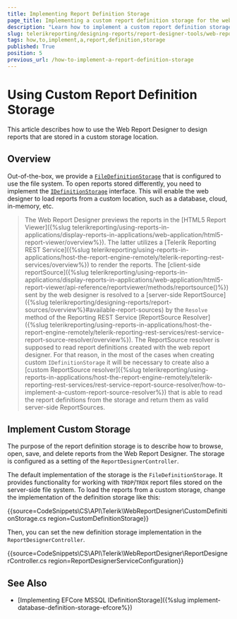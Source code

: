 ```yaml
---
title: Implementing Report Definition Storage
page_title: Implementing a custom report definition storage for the web report designer
description: "Learn how to implement a custom report definition storage for the Telerik Web Report Designer though the IDefinitionStorage interface."
slug: telerikreporting/designing-reports/report-designer-tools/web-report-designer/how-to-implement-a-report-definition-storage
tags: how,to,implement,a,report,definition,storage
published: True
position: 5
previous_url: /how-to-implement-a-report-definition-storage
---
```


# Using Custom Report Definition Storage

This article describes how to use the Web Report Designer to design reports that are stored in a custom storage location.

## Overview

Out-of-the-box, we provide a [`FileDefinitionStorage`](/api/telerik.webreportdesigner.services.filedefinitionstorage) that is configured to use the file system. To open reports stored differently, you need to implement the [`IDefinitionStorage`](/api/Telerik.WebReportDesigner.Services.IDefinitionStorage) interface. This will enable the web designer to load reports from a custom location, such as a database, cloud, in-memory, etc.

> The Web Report Designer previews the reports in the [HTML5 Report Viewer]({%slug telerikreporting/using-reports-in-applications/display-reports-in-applications/web-application/html5-report-viewer/overview%}). The latter utilizes a [Telerik Reporting REST Service]({%slug telerikreporting/using-reports-in-applications/host-the-report-engine-remotely/telerik-reporting-rest-services/overview%}) to render the reports. The [client-side reportSource]({%slug telerikreporting/using-reports-in-applications/display-reports-in-applications/web-application/html5-report-viewer/api-reference/reportviewer/methods/reportsource()%}) sent by the web designer is resolved to a [server-side ReportSource]({%slug telerikreporting/designing-reports/report-sources/overview%}#available-report-sources) by the `Resolve` method of the Reporting REST Service [ReportSource Resolver]({%slug telerikreporting/using-reports-in-applications/host-the-report-engine-remotely/telerik-reporting-rest-services/rest-service-report-source-resolver/overview%}). The ReportSource resolver is supposed to read report definitions created with the web report designer. For that reason, in the most of the cases when creating custom `IDefinitionStorage` it will be necessary to create also a [custom ReportSource resolver]({%slug telerikreporting/using-reports-in-applications/host-the-report-engine-remotely/telerik-reporting-rest-services/rest-service-report-source-resolver/how-to-implement-a-custom-report-source-resolver%}) that is able to read the report definitions from the storage and return them as valid server-side ReportSources.

## Implement Custom Storage

The purpose of the report definition storage is to describe how to browse, open, save, and delete reports from the Web Report Designer. The storage is configured as a setting of the `ReportDesignerController`.

The default implementation of the storage is the `FileDefinitionStorage`. It provides functionality for working with `TRDP`/`TRDX` report files stored on the server-side file system. To load the reports from a custom storage, change the implementation of the definition storage like this:

{{source=CodeSnippets\CS\API\Telerik\WebReportDesigner\CustomDefinitionStorage.cs region=CustomDefinitionStorage}}

Then, you can set the new definition storage implementation in the `ReportDesignerController`.

{{source=CodeSnippets\CS\API\Telerik\WebReportDesigner\ReportDesignerController.cs region=ReportDesignerServiceConfiguration}}


## See Also

* [Implementing EFCore MSSQL IDefinitionStorage]({%slug implement-database-definition-storage-efcore%})
